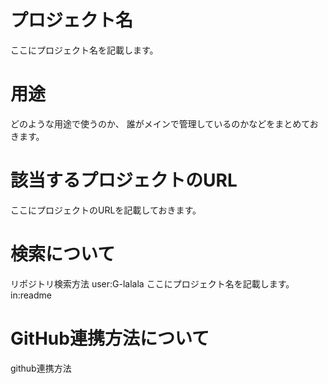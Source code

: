 # プロジェクト名
ここにプロジェクト名を記載します。

# 用途
どのような用途で使うのか、
誰がメインで管理しているのかなどをまとめておきます。

# 該当するプロジェクトのURL
ここにプロジェクトのURLを記載しておきます。


# 検索について
リポジトリ検索方法
user:G-lalala ここにプロジェクト名を記載します。 in:readme


# GitHub連携方法について
github連携方法
